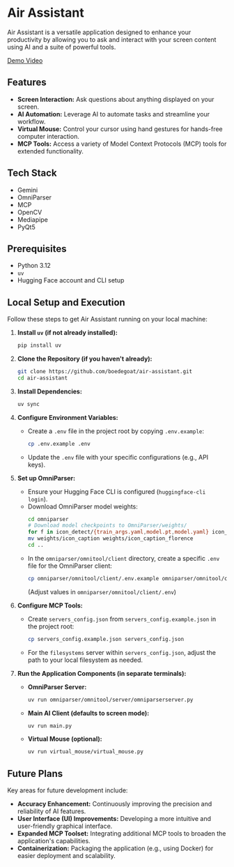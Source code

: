 # Air Assistant

Air Assistant is a versatile application designed to enhance your productivity by allowing you to ask and interact with your screen content using AI and a suite of powerful tools.

[Demo Video](https://binusianorg-my.sharepoint.com/personal/bhremada_ardhi_binus_ac_id/_layouts/15/guestaccess.aspx?share=EiQ6CYwk6cNKh9NCX24LDe8Bl9rXvV30OYZSG0q9Z1wLlw)

## Features

-   **Screen Interaction:** Ask questions about anything displayed on your screen.
-   **AI Automation:** Leverage AI to automate tasks and streamline your workflow.
-   **Virtual Mouse:** Control your cursor using hand gestures for hands-free computer interaction.
-   **MCP Tools:** Access a variety of Model Context Protocols (MCP) tools for extended functionality.

## Tech Stack

-   Gemini
-   OmniParser
-   MCP
-   OpenCV
-   Mediapipe
-   PyQt5

## Prerequisites

-   Python 3.12
-   `uv`
-   Hugging Face account and CLI setup

## Local Setup and Execution

Follow these steps to get Air Assistant running on your local machine:

1.  **Install `uv` (if not already installed):**

    ```bash
    pip install uv
    ```

2.  **Clone the Repository (if you haven't already):**

    ```bash
    git clone https://github.com/boedegoat/air-assistant.git
    cd air-assistant
    ```

3.  **Install Dependencies:**

    ```bash
    uv sync
    ```

4.  **Configure Environment Variables:**

    -   Create a `.env` file in the project root by copying `.env.example`:
        ```bash
        cp .env.example .env
        ```
    -   Update the `.env` file with your specific configurations (e.g., API keys).

5.  **Set up OmniParser:**

    -   Ensure your Hugging Face CLI is configured (`huggingface-cli login`).
    -   Download OmniParser model weights:
        ```bash
        cd omniparser
        # Download model checkpoints to OmniParser/weights/
        for f in icon_detect/{train_args.yaml,model.pt,model.yaml} icon_caption/{config.json,generation_config.json,model.safetensors}; do huggingface-cli download microsoft/OmniParser-v2.0 "$f" --local-dir weights; done
        mv weights/icon_caption weights/icon_caption_florence
        cd ..
        ```
    -   In the `omniparser/omnitool/client` directory, create a specific `.env` file for the OmniParser client:
        ```bash
        cp omniparser/omnitool/client/.env.example omniparser/omnitool/client/.env
        ```
        (Adjust values in `omniparser/omnitool/client/.env`)

6.  **Configure MCP Tools:**

    -   Create `servers_config.json` from `servers_config.example.json` in the project root:
        ```bash
        cp servers_config.example.json servers_config.json
        ```
    -   For the `filesystems` server within `servers_config.json`, adjust the path to your local filesystem as needed.

7.  **Run the Application Components (in separate terminals):**

    -   **OmniParser Server:**

        ```bash
        uv run omniparser/omnitool/server/omniparserserver.py
        ```

    -   **Main AI Client (defaults to screen mode):**

        ```bash
        uv run main.py
        ```

    -   **Virtual Mouse (optional):**
        ```bash
        uv run virtual_mouse/virtual_mouse.py
        ```

## Future Plans

Key areas for future development include:

-   **Accuracy Enhancement:** Continuously improving the precision and reliability of AI features.
-   **User Interface (UI) Improvements:** Developing a more intuitive and user-friendly graphical interface.
-   **Expanded MCP Toolset:** Integrating additional MCP tools to broaden the application's capabilities.
-   **Containerization:** Packaging the application (e.g., using Docker) for easier deployment and scalability.
